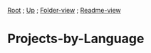 [Root](https://github.com/Some-Developer-Somewhere/Coding-Somewhere/blob/main/README.md) ;
[Up](../README.md) ;
[Folder-view](./) ;
[Readme-view](./README.md)

# Projects-by-Language
